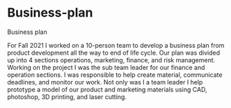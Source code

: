# Business-plan
Business plan 

For Fall 2021 I worked on a 10-person team to develop a business plan from product development all the way to end of life cycle. Our plan was divided up into 4 sections operations, marketing, finance, and risk management. Working on the project I was the sub team leader for our finance and operation sections.  I was responsible to help create material, communicate deadlines, and monitor our work. Not only was I a team leader I help prototype a model of our product and marketing materials using CAD, photoshop, 3D printing, and laser cutting.   
